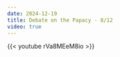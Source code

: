 ```yaml
---
date: 2024-12-19
title: Debate on the Papacy - 8/12
video: true
---
```



{{< youtube rVa8MEeM8io >}}
